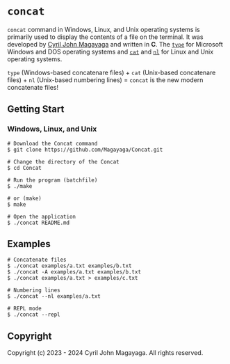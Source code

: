 # `concat`

`concat` command in Windows, Linux, and Unix operating systems is primarily used to display the contents of a file on the terminal. It was developed by [Cyril John Magayaga](https://github.com/magayaga) and written in **C**. The [`type`](https://github.com/MicrosoftDocs/windowsserverdocs/blob/main/WindowsServerDocs/administration/windows-commands/type.md) for Microsoft Windows and DOS operating systems and [`cat`](https://github.com/coreutils/coreutils/blob/master/src/cat.c) and [`nl`](https://github.com/coreutils/coreutils/blob/master/src/nl.c) for Linux and Unix operating systems.

`type` (Windows-based concatenare files) + `cat` (Unix-based concatenare files)  + `nl` (Unix-based numbering lines) = `concat` is the new modern concatenate files!
## Getting Start

### Windows, Linux, and Unix
```shell
# Download the Concat command
$ git clone https://github.com/Magayaga/Concat.git

# Change the directory of the Concat
$ cd Concat

# Run the program (batchfile)
$ ./make

# or (make)
$ make

# Open the application
$ ./concat README.md

```

## Examples
```shell
# Concatenate files
$ ./concat examples/a.txt examples/b.txt
$ ./concat -A examples/a.txt examples/b.txt
$ ./concat examples/a.txt > examples/c.txt

# Numbering lines
$ ./concat --nl examples/a.txt

# REPL mode
$ ./concat --repl

```

## Copyright
Copyright (c) 2023 - 2024 Cyril John Magayaga. All rights reserved.
